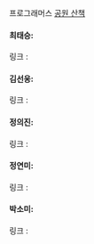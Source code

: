 프로그래머스 [공원 산책](https://school.programmers.co.kr/learn/courses/30/lessons/172928)<br>

#### 최태승: 
링크 : 

#### 김선웅:
링크 : 

#### 정의진: 
링크 : 

#### 정연미: 
링크 : 

#### 박소미: 
링크 : 
